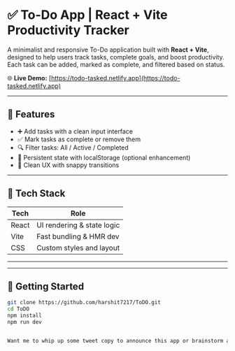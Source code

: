 # ✅ To-Do App | React + Vite Productivity Tracker

A minimalist and responsive To-Do application built with **React + Vite**, designed to help users track tasks, complete goals, and boost productivity. Each task can be added, marked as complete, and filtered based on status.

🌐 **Live Demo:** [https://todo-tasked.netlify.app](https://todo-tasked.netlify.app)

---

## 🧠 Features

- ➕ Add tasks with a clean input interface
- ✅ Mark tasks as complete or remove them
- 🔍 Filter tasks: All / Active / Completed
- 💾 Persistent state with localStorage (optional enhancement)
- 🎯 Clean UX with snappy transitions

---

## 🧱 Tech Stack

| Tech        | Role                         |
|-------------|------------------------------|
| React       | UI rendering & state logic   |
| Vite        | Fast bundling & HMR dev      |
| CSS         | Custom styles and layout     |

---

---

## 🚀 Getting Started

```bash
git clone https://github.com/harshit7217/ToDO.git
cd ToDO
npm install
npm run dev


Want me to whip up some tweet copy to announce this app or brainstorm a playful name like *Taskerly* or *DoneZone*? I’m all in! 😄📋

